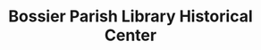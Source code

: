 ---
layout: repo
title: "Bossier Parish Library Historical Center"
id: 25308
permalink: repos/25308/
---